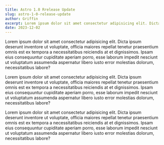 ```yaml
---
title: Astro 1.0 Rrelease Update
slug: astro-1-0-release-update
author: Griffin
excerpt: Lorem ipsum dolor sit amet consectetur adipisicing elit. Dicta ipsum deserunt inventore ut voluptate, officia maiores repellat tenetur praesentium omnis est ex tempora a necessitatibus reiciendis at et dignissimos. Ipsam eius consequuntur cupiditate aperiam porro, esse laborum impedit nesciunt ut voluptatum assumenda aspernatur libero iusto error molestias dolorum, necessitatibus labore?
date: 2023-12-02
---
```


Lorem ipsum dolor sit amet consectetur adipisicing elit. Dicta ipsum deserunt inventore ut voluptate, officia maiores repellat tenetur praesentium omnis est ex tempora a necessitatibus reiciendis at et dignissimos. Ipsam eius consequuntur cupiditate aperiam porro, esse laborum impedit nesciunt ut voluptatum assumenda aspernatur libero iusto error molestias dolorum, necessitatibus labore?

Lorem ipsum dolor sit amet consectetur adipisicing elit. Dicta ipsum deserunt inventore ut voluptate, officia maiores repellat tenetur praesentium omnis est ex tempora a necessitatibus reiciendis at et dignissimos. Ipsam eius consequuntur cupiditate aperiam porro, esse laborum impedit nesciunt ut voluptatum assumenda aspernatur libero iusto error molestias dolorum, necessitatibus labore?

Lorem ipsum dolor sit amet consectetur adipisicing elit. Dicta ipsum deserunt inventore ut voluptate, officia maiores repellat tenetur praesentium omnis est ex tempora a necessitatibus reiciendis at et dignissimos. Ipsam eius consequuntur cupiditate aperiam porro, esse laborum impedit nesciunt ut voluptatum assumenda aspernatur libero iusto error molestias dolorum, necessitatibus labore?